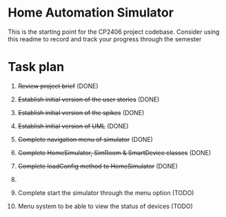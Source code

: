 # Home Automation Simulator
This is the starting point for the CP2406 project codebase.
Consider using this readme to record and track your progress through the semester

# Task plan
1. ~~Review project brief~~ (DONE)

2. ~~Establish initial version of the user stories~~ (DONE)

3. ~~Establish initial version of the spikes~~ (DONE)

4. ~~Establish initial version of UML~~ (DONE)

5. ~~Complete navigation menu of simulator~~ (DONE)

6. ~~Complete HomeSimulator, SimRoom & SmartDevice classes~~ (DONE)

7. ~~Complete loadConfig method to HomeSimulator~~ (DONE)

8. 

9. Complete start the simulator through the menu option (TODO)

10. Menu system to be able to view the status of devices (TODO)

